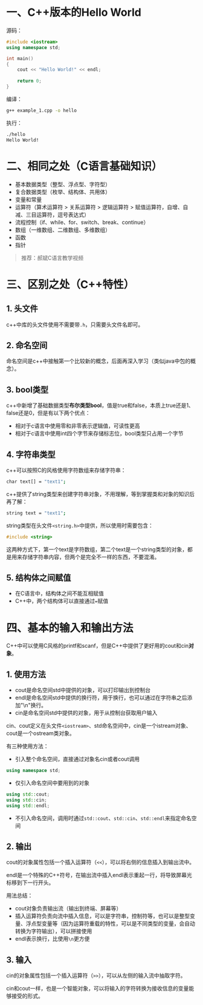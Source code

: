 
# 一、C++版本的Hello World
源码：
```cpp
#include <iostream>
using namespace std;

int main()
{
	cout << "Hello World!" << endl;
    
    return 0;
}
```
编译：
```bash
g++ example_1.cpp -o hello
```
执行：
```bash
./hello
Hello World!
```
# 二、相同之处（C语言基础知识）

- 基本数据类型（整型、浮点型、字符型）
- 复合数据类型（枚举、结构体、共用体）
- 变量和常量
- 运算符（算术运算符 > 关系运算符 > 逻辑运算符 > 赋值运算符，自增、自减、三目运算符，逗号表达式）
- 流程控制（if、while、for、switch、break、continue）
- 数组（一维数组、二维数组、多维数组）
- 函数
- 指针

>推荐：郝斌C语言教学视频

# 三、区别之处（C++特性）
## 1. 头文件

c++中库的头文件使用不需要带`.h`，只需要头文件名即可。

## 2. 命名空间

命名空间是c++中接触第一个比较新的概念，后面再深入学习（类似java中包的概念）。 

## 3. bool类型
c++中新增了基础数据类型**布尔类型bool**，值是true和false，本质上true还是1、false还是0，但是有以下两个优点：

- 相对于c语言中使用零和非零表示逻辑值，可读性更高
- 相对于c语言中使用int四个字节来存储标志位，bool类型只占用一个字节

## 4. 字符串类型
c++可以按照C的风格使用字符数组来存储字符串：
```bash
char text[] = "text1";
```
c++提供了string类型来创建字符串对象，不用理解，等到掌握类和对象的知识后再了解：
```bash
string text = "text1";
```
string类型在头文件`<string.h>`中提供，所以使用时需要包含：
```cpp
#include <string>
```
这两种方式下，第一个text是字符数组，第二个text是一个string类型的对象，都是用来存储字符串内容，但两个是完全不一样的东西，不要混淆。

## 5. 结构体之间赋值

- 在C语言中，结构体之间不能互相赋值
- C++中，两个结构体可以直接通过`=`赋值

# 四、基本的输入和输出方法

C++中可以使用C风格的printf和scanf，但是C++中提供了更好用的cout和cin**对象**。

## 1. 使用方法

- cout是命名空间std中提供的对象，可以打印输出到控制台
- endl是命名空间std中提供的换行符，用于换行，也可以通过在字符串之后添加"\n"换行。
- cin是命名空间std中提供的对象，用于从控制台获取用户输入

cin、cout定义在头文件`<iostream>`、std命名空间中，cin是一个istream对象、cout是一个ostream类对象。

有三种使用方法：

- 引入整个命名空间，直接通过对象名cin或者cout调用
```cpp
using namespace std;
```
- 仅引入命名空间中要用到的对象
```cpp
using std::cout;
using std::cin;
using std::endl;
```
- 不引入命名空间，调用时通过`std::cout`、`std::cin`、`std::endl`来指定命名空间

## 2. 输出

cout的对象属性包括一个插入运算符（`<<`），可以将右侧的信息插入到输出流中。

endl是一个特殊的C++符号，在输出流中插入endl表示重起一行，将导致屏幕光标移到下一行开头。

用法总结：

- cout对象负责输出流（输出到终端、屏幕等）
- 插入运算符负责向流中插入信息，可以是字符串，控制符等，也可以是整型变量、浮点型变量等（因为运算符重载的特性，可以是不同类型的变量，会自动转换为字符输出），可以拼接使用
- endl表示换行，比使用`\n`更方便

## 3. 输入

cin的对象属性包括一个插入运算符（`>>`），可以从左侧的输入流中抽取字符。

cin和cout一样，也是一个智能对象，可以将输入的字符转换为接收信息的变量能够接受的形式。